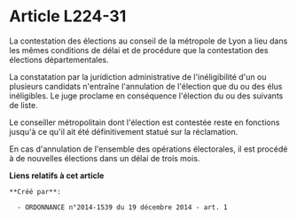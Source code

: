 # Article L224-31

La contestation des élections au conseil de la métropole de Lyon a lieu dans les mêmes conditions de délai et de procédure
que la contestation des élections départementales.

La constatation par la juridiction administrative de l'inéligibilité d'un ou plusieurs candidats n'entraîne l'annulation de
l'élection que du ou des élus inéligibles. Le juge proclame en conséquence l'élection du ou des suivants de liste.

Le conseiller métropolitain dont l'élection est contestée reste en fonctions jusqu'à ce qu'il ait été définitivement statué
sur la réclamation.

En cas d'annulation de l'ensemble des opérations électorales, il est procédé à de nouvelles élections dans un délai de trois
mois.

**Liens relatifs à cet article**

	**Créé par**:

	  - ORDONNANCE n°2014-1539 du 19 décembre 2014 - art. 1
